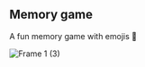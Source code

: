 ## Memory game

A fun memory game with emojis 🤯

![Frame 1 (3)](https://user-images.githubusercontent.com/100515756/190510677-dd069d19-8414-477c-bea3-a6d8c633d856.png)
